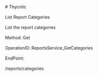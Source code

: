 <br>#     Thycotic</br>
<br>List Report Categories</br>
<br>List the report categories</br>
<br>Method: Get</br>
<br>OperationID: ReportsService_GetCategories</br>
<br>EndPoint:</br>
<br>/reports/categories</br>
